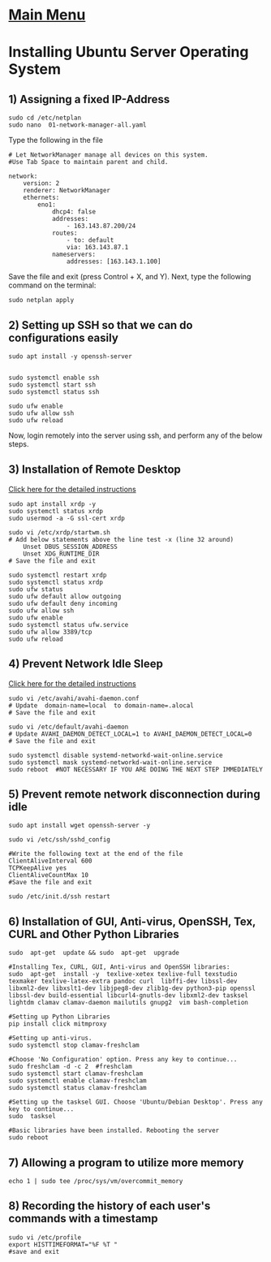 # [Main Menu](index.html)

# Installing Ubuntu Server Operating System

## 1) Assigning a fixed IP-Address

    sudo cd /etc/netplan
    sudo nano  01-network-manager-all.yaml

Type the following in the file

    # Let NetworkManager manage all devices on this system. 
    #Use Tab Space to maintain parent and child.

    network:
        version: 2
        renderer: NetworkManager
        ethernets:
            eno1:
                dhcp4: false
                addresses:
                    - 163.143.87.200/24
                routes:
                    - to: default
                    via: 163.143.87.1
                nameservers:
                    addresses: [163.143.1.100]

Save the file and exit (press Control + X, and Y). Next, type the following command on the terminal:

    sudo netplan apply

## 2) Setting up SSH so that we can do configurations easily

    sudo apt install -y openssh-server

    
    sudo systemctl enable ssh
    sudo systemctl start ssh
    sudo systemctl status ssh

    sudo ufw enable
    sudo ufw allow ssh    
    sudo ufw reload

Now, login remotely into the server using ssh, and perform any of the below steps.

## 3) Installation of Remote Desktop

[Click here for the detailed instructions](https://tecadmin.net/how-to-install-xrdp-on-ubuntu-20-04/)

    sudo apt install xrdp -y 
    sudo systemctl status xrdp
    sudo usermod -a -G ssl-cert xrdp

    sudo vi /etc/xrdp/startwm.sh
    # Add below statements above the line test -x (line 32 around)    
        Unset DBUS_SESSION_ADDRESS
	    Unset XDG_RUNTIME_DIR
    # Save the file and exit

    sudo systemctl restart xrdp 
    sudo systemctl status xrdp
    sudo ufw status
    sudo ufw default allow outgoing
    sudo ufw default deny incoming 
    sudo ufw allow ssh
    sudo ufw enable
    sudo systemctl status ufw.service
    sudo ufw allow 3389/tcp
    sudo ufw reload

## 4) Prevent Network Idle Sleep

[Click here for the detailed instructions](https://ubuntu-mate.community/t/stop-network-disconnecting-in-ubuntu/829)

    sudo vi /etc/avahi/avahi-daemon.conf
    # Update  domain-name=local  to domain-name=.alocal
    # Save the file and exit

    sudo vi /etc/default/avahi-daemon
    # Update AVAHI_DAEMON_DETECT_LOCAL=1 to AVAHI_DAEMON_DETECT_LOCAL=0
    # Save the file and exit

    sudo systemctl disable systemd-networkd-wait-online.service
    sudo systemctl mask systemd-networkd-wait-online.service
    sudo reboot  #NOT NECESSARY IF YOU ARE DOING THE NEXT STEP IMMEDIATELY

## 5) Prevent remote network disconnection during idle

    sudo apt install wget openssh-server -y 
 
    sudo vi /etc/ssh/sshd_config

    #Write the following text at the end of the file
    ClientAliveInterval 600
    TCPKeepAlive yes
    ClientAliveCountMax 10
    #Save the file and exit
    
    sudo /etc/init.d/ssh restart

## 6) Installation of GUI, Anti-virus, OpenSSH, Tex, CURL and Other Python Libraries

    sudo  apt-get  update && sudo  apt-get  upgrade

    #Installing Tex, CURL, GUI, Anti-virus and OpenSSH libraries:
    sudo  apt-get  install -y  texlive-xetex texlive-full texstudio texmaker texlive-latex-extra pandoc curl  libffi-dev libssl-dev libxml2-dev libxslt1-dev libjpeg8-dev zlib1g-dev python3-pip openssl libssl-dev build-essential libcurl4-gnutls-dev libxml2-dev tasksel lightdm clamav clamav-daemon mailutils gnupg2  vim bash-completion

    #Setting up Python Libraries
    pip install click mitmproxy
    
    #Setting up anti-virus.
    sudo systemctl stop clamav-freshclam
    
    #Choose 'No Configuration' option. Press any key to continue... 
    sudo freshclam -d -c 2  #freshclam
    sudo systemctl start clamav-freshclam
    sudo systemctl enable clamav-freshclam
    sudo systemctl status clamav-freshclam
    
    #Setting up the tasksel GUI. Choose 'Ubuntu/Debian Desktop'. Press any key to continue... 
    sudo  tasksel
    
    #Basic libraries have been installed. Rebooting the server
    sudo reboot

## 7) Allowing a program to utilize more memory

    echo 1 | sudo tee /proc/sys/vm/overcommit_memory

## 8) Recording the history of each user's commands with a timestamp

    sudo vi /etc/profile
    export HISTTIMEFORMAT="%F %T " 
    #save and exit